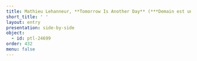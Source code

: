 ```yaml
---
title: Mathieu Lehanneur, **Tomorrow Is Another Day** (***Demain est un autre jour***)
short_title: ' '
layout: entry
presentation: side-by-side
object:
  - id: ptl-24699
order: 432
menu: false
---
```

